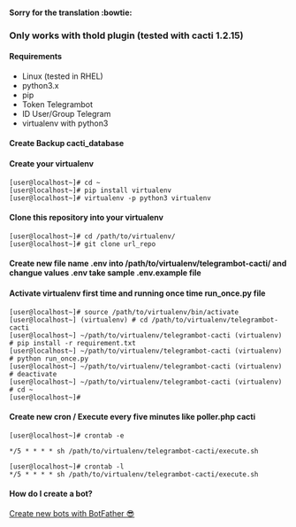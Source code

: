 #### Sorry for the translation :bowtie:

### Only works with thold plugin (tested with cacti 1.2.15)

#### Requirements

- Linux (tested in RHEL)
- python3.x
- pip
- Token Telegrambot
- ID User/Group Telegram
- virtualenv with python3

#### Create Backup cacti_database

#### Create your virtualenv

```shell
[user@localhost~]# cd ~
[user@localhost~]# pip install virtualenv
[user@localhost~]# virtualenv -p python3 virtualenv
```

#### Clone this repository into your virtualenv

```shell
[user@localhost~]# cd /path/to/virtualenv/
[user@localhost~]# git clone url_repo
```

#### Create new file name .env into /path/to/virtualenv/telegrambot-cacti/ and changue values .env take sample .env.example file

#### Activate virtualenv first time and running once time run_once.py file

```shell
[user@localhost~]# source /path/to/virtualenv/bin/activate
[user@localhost~] (virtualenv) # cd /path/to/virtualenv/telegrambot-cacti
[user@localhost~] ~/path/to/virtualenv/telegrambot-cacti (virtualenv) # pip install -r requirement.txt
[user@localhost~] ~/path/to/virtualenv/telegrambot-cacti (virtualenv) # python run_once.py
[user@localhost~] ~/path/to/virtualenv/telegrambot-cacti (virtualenv) # deactivate
[user@localhost~] ~/path/to/virtualenv/telegrambot-cacti (virtualenv) # cd ~
[user@localhost~]#
```

#### Create new cron / Execute every five minutes like poller.php cacti

```shell
[user@localhost~]# crontab -e

*/5 * * * * sh /path/to/virtualenv/telegrambot-cacti/execute.sh

[user@localhost~]# crontab -l
*/5 * * * * sh /path/to/virtualenv/telegrambot-cacti/execute.sh
```

#### How do I create a bot?

[Create new bots with BotFather :sunglasses:](https://core.telegram.org/bots#6-botfather)
